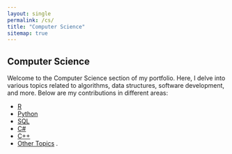 ```yaml
---
layout: single
permalink: /cs/
title: "Computer Science"
sitemap: true
---
```


## Computer Science

Welcome to the Computer Science section of my portfolio. Here, I delve into various topics related to algorithms, data structures, software development, and more. Below are my contributions in different areas:

- [R](/cs/r/)
- [Python](/cs/python/)
- [SQL](/cs/sql/)
- [C#](/cs/csharp/)
- [C++](/cs/cplusplus/)
- [Other Topics](/cs/other/)
.

